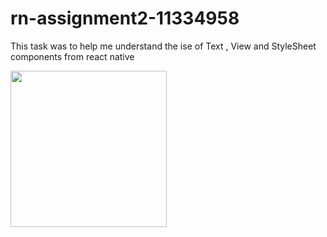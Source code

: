 # rn-assignment2-11334958

This task was to help me understand the ise of Text , View and StyleSheet components from react native

<img src="https://github.com/NelsonBenhin/rn-assignment2-11334958/assets/170144630/a1b0fa09-2170-4de8-9d0d-35546316f71f" width="250">